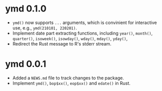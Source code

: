 # ymd 0.1.0

* `ymd()` now supports `...` arguments, which is convinient for interactive use, e.g., `ymd(210101, 220201)`.
* Implement date part extracting functions, including `year()`, `month()`, `quarter()`, `isoweek()`, `isowday()`, `wday()`, `mday()`, `yday()`,
* Redirect the Rust message to R's stderr stream.

# ymd 0.0.1

* Added a `NEWS.md` file to track changes to the package.
* Implement `ymd()`, `bop$xx()`, `eop$xx()` and `edate()` in Rust.

